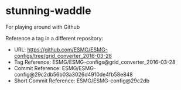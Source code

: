 # stunning-waddle
For playing around with Github


Reference a tag in a different repository:
 - URL: https://github.com/ESMG/ESMG-configs/tree/grid_converter_2016-03-28
 - Tag Reference: ESMG/ESMG-configs@grid_converter_2016-03-28
 - Commit Reference: ESMG/ESMG-config@29c2db56b03a3026d4910de4fb58e848
 - Short Commit Reference: ESMG/ESMG-config@29c2db

